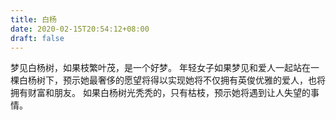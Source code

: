 ```yaml
---
title: 白杨
date: 2020-02-15T20:54:12+08:00
draft: false
---
```


梦见白杨树，如果枝繁叶茂，是一个好梦。
年轻女子如果梦见和爱人一起站在一棵白杨树下，预示她最奢侈的愿望将得以实现她将不仅拥有英俊优雅的爱人，也将拥有财富和朋友。
如果白杨树光秃秃的，只有枯枝，预示她将遇到让人失望的事情。
